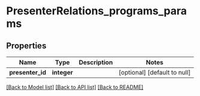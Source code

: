 # PresenterRelations_programs_params

## Properties
Name | Type | Description | Notes
------------ | ------------- | ------------- | -------------
**presenter_id** | **integer** |  | [optional] [default to null]

[[Back to Model list]](../README.md#documentation-for-models) [[Back to API list]](../README.md#documentation-for-api-endpoints) [[Back to README]](../README.md)


